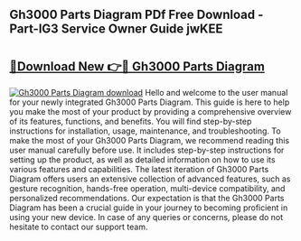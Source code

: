 ## Gh3000 Parts Diagram PDf Free Download - Part-lG3 Service Owner Guide jwKEE

# <h2><a href="http://dfm82v8.blite.top/?on=Gh3000+Parts+Diagram">🔗Download New 👉🔴 Gh3000 Parts Diagram</a></h2>

[![Gh3000 Parts Diagram download](https://i.imgur.com/lujVjoI.png)](http://dfm82v8.blite.top/?on=Gh3000+Parts+Diagram)
Hello and welcome to the user manual for your newly integrated Gh3000 Parts Diagram. This guide is here to help you make the most of your product by providing a comprehensive overview of its features, functions, and benefits. You will find step-by-step instructions for installation, usage, maintenance, and troubleshooting. To make the most of your Gh3000 Parts Diagram, we recommend reading this user manual carefully before use. It includes step-by-step instructions for setting up the product, as well as detailed information on how to use its various features and capabilities. The latest iteration of Gh3000 Parts Diagram offers users an extensive collection of advanced features, such as gesture recognition, hands-free operation, multi-device compatibility, and personalized recommendations. Our expectation is that the Gh3000 Parts Diagram has been a crucial guide in your journey to becoming proficient in using your new device. In case of any queries or concerns, please do not hesitate to contact our support team.
